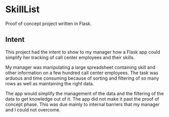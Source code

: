# SkillList
Proof of concept project written in Flask. 

## Intent
This project had the intent to show to my manager how a Flask app could simplify her tracking of call center employees and their skills.

My manager was manipulating a large spreadsheet containing skill and other information on a few hundred call center employees.  The task was arduous and time consuming because of sorting and filtering of so many rows as well as maintaining the right data.

The app would simplify the management of the data and the filtering of the data to get knowledge out of it.  The app did not make it past the proof of concept phase.  This was due mainly to internal barriers that my manager and I could not overcome.
